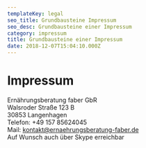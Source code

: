 ```yaml
---
templateKey: legal
seo_title: Grundbausteine Impressum
seo_desc: Grundbausteine einer Impressum
category: impressum
title: Grundbausteine einer Impressum
date: 2018-12-07T15:04:10.000Z
---
```

# Impressum

Ernährungsberatung faber GbR <br />
Walsroder Straße 123 B<br />
30853 Langenhagen <br />
Telefon: +49 157 85624045<br />
Mail: kontakt@ernaehrungsberatung-faber.de <br />
Auf Wunsch auch über Skype erreichbar <br />